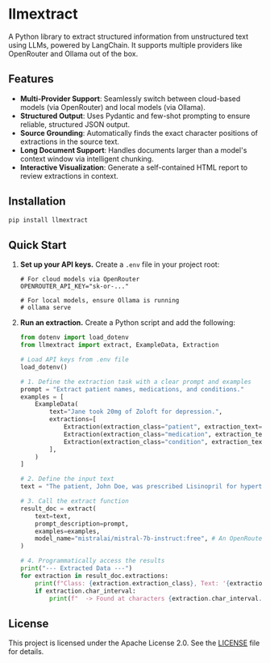 # llmextract

A Python library to extract structured information from unstructured text using LLMs, powered by LangChain. It supports multiple providers like OpenRouter and Ollama out of the box.

## Features

- **Multi-Provider Support**: Seamlessly switch between cloud-based models (via OpenRouter) and local models (via Ollama).
- **Structured Output**: Uses Pydantic and few-shot prompting to ensure reliable, structured JSON output.
- **Source Grounding**: Automatically finds the exact character positions of extractions in the source text.
- **Long Document Support**: Handles documents larger than a model's context window via intelligent chunking.
- **Interactive Visualization**: Generate a self-contained HTML report to review extractions in context.

## Installation

```bash
pip install llmextract
```

## Quick Start

1.  **Set up your API keys.** Create a `.env` file in your project root:

    ```
    # For cloud models via OpenRouter
    OPENROUTER_API_KEY="sk-or-..."

    # For local models, ensure Ollama is running
    # ollama serve
    ```

2.  **Run an extraction.** Create a Python script and add the following:

    ```python
    from dotenv import load_dotenv
    from llmextract import extract, ExampleData, Extraction

    # Load API keys from .env file
    load_dotenv()

    # 1. Define the extraction task with a clear prompt and examples
    prompt = "Extract patient names, medications, and conditions."
    examples = [
        ExampleData(
            text="Jane took 20mg of Zoloft for depression.",
            extractions=[
                Extraction(extraction_class="patient", extraction_text="Jane"),
                Extraction(extraction_class="medication", extraction_text="Zoloft"),
                Extraction(extraction_class="condition", extraction_text="depression"),
            ],
        )
    ]

    # 2. Define the input text
    text = "The patient, John Doe, was prescribed Lisinopril for hypertension."

    # 3. Call the extract function
    result_doc = extract(
        text=text,
        prompt_description=prompt,
        examples=examples,
        model_name="mistralai/mistral-7b-instruct:free", # An OpenRouter model
    )

    # 4. Programmatically access the results
    print("--- Extracted Data ---")
    for extraction in result_doc.extractions:
        print(f"Class: {extraction.extraction_class}, Text: '{extraction.extraction_text}'")
        if extraction.char_interval:
            print(f"  -> Found at characters {extraction.char_interval.start}-{extraction.char_interval.end}")
    ```

## License

This project is licensed under the Apache License 2.0. See the [LICENSE](LICENSE) file for details.

